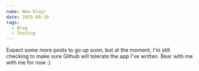 ```yaml
---
name: New blog!
date: 2025-09-10
tags:
  - Blog
  - Testing
---
```

Expect some more posts to go up soon, but at the moment, I'm still checking to make sure Github will tolerate the app I've written. Bear with me with me for now :) 